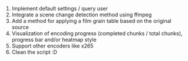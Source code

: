 1. Implement default settings / query user
2. Integrate a scene change detection method using ffmpeg
3. Add a method for applying a film grain table based on the original source
4. Visualization of encoding progress (completed chunks / total chunks), progress bar and/or heatmap style
5. Support other encoders like x265
6. Clean the script :D
